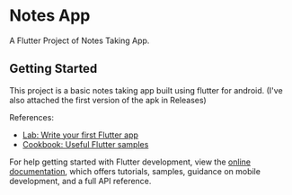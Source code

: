 # Notes App

A Flutter Project of Notes Taking App.

## Getting Started

This project is a basic notes taking app built using flutter for android.
(I've also attached the first version of the apk in Releases)

References:

- [Lab: Write your first Flutter app](https://docs.flutter.dev/get-started/codelab)
- [Cookbook: Useful Flutter samples](https://docs.flutter.dev/cookbook)

For help getting started with Flutter development, view the
[online documentation](https://docs.flutter.dev/), which offers tutorials,
samples, guidance on mobile development, and a full API reference.
